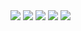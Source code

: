 <img src="https://64.media.tumblr.com/1c18bcab3ecc903de21059f5090bc2fc/84f9bac0f54e2bad-1d/s1280x1920/9b8f3cb1ab8126b02462e02783df87d35528043c.pnj">
<img src="https://media.discordapp.net/attachments/1133526020855705661/1370112959988240457/Untitled209_20250508205901.png?ex=681e50a1&is=681cff21&hm=482301f1cab6494fd7849058e9905ada8f576e4cd11b19e2c0923e2fa6072593&=&format=webp&quality=lossless&width=1514&height=478">
<img src="https://64.media.tumblr.com/feb591b9b715999e6487939cb6b3beba/4f11a9ca2b61893a-78/s1280x1920/67e67dbfb7c8cc479ee58844ddea189d8cd9db80.pnj">
<img src="https://64.media.tumblr.com/8cac8bafb27ddf1be8fb9a7adbccc120/5bf23da5dbe7ae41-fc/s75x75_c1/764ecdc19a4313495dfe4c15edfa33bd88e5503a.pnj">
<img src="https://64.media.tumblr.com/a8d6eb5d611d3c515e2fc483d6596967/84f9bac0f54e2bad-65/s1280x1920/2bddb4f526689729098ab9e38d93852e60df7396.pnj">
